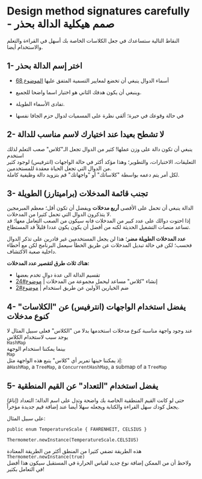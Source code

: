 # Design method signatures carefully - صمم هيكلية الدالة بحذر

النقاط التالية ستساعدك في جعل الكلاسات الخاصة بك أسهل في القراءة والتعلم والاستخدام أيضا.

##    1- اختر إسم الدالة بحذر 

- أسماء الدوال ينبغي أن تخضع لمعايير التسمية المتفق عليها [الموضوع 68](https://github.com/ibrahimAlii/EffectiveJava3rd/tree/master/src/Item68/Item68.md)

- وينبغي أن يكون هدفك الثاني هو اختيار اسما واضحا للجميع. 
- تفادى الأسماء الطويلة.
- في حالة وقوعك في حيرة؛ ألقي نظرة على المسميات لدوال حزم الجافا نفسها
 
 ## 2- لا تشطح بعيدا عند اختيارك لاسم مناسب للدالة 
 
 ينبغي أن تكون دالة على وزن عملها! كثير من الدوال تجعل الـ"كلاس" صعب التعلم لذلك استخدم\
 التعليقات، الاختبارات، والتطوير؛ وهذا مؤكد أكثر في حالة الواجهات (انترفيس) لوجود كثير من الدوال التي تجعل الحياة معقدة للمستخدمين.\
 لكل أمر يتم دعمه بواسطة "كلاساتك" أو "واجهاتك" قم بتزويد دالة وظيفية كاملة.
 
 ## 3- تجنب قائمة المدخلات (براميتارز) الطويلة 
 
 الدالة ينبغي أن تحمل على الأقصى **أربع مدخلات** ويفضل أن تكون أقل؛ معظم المبرمجين لا يتذكرون الدوال التي تحمل كثيرا من المدخلات.\
 إذا احتوت دوالك على عدد كبير من المدخلات فانه سيكون من الصعب التعامل معها؛ قد تساعد منصات التشغيل الحديثة لكنه من أفضل أن يكون يكون عددا قليلاً قد المستطاع.
 
 **عدد المدخلات الطويلة مضر**؛ هذا لن يجعل المستخدمين غير قادرين على تذكر الدوال فحسب؛ لكن في حالة تبديل المدخلات عن طريق الخطأ سيعمل البرنامج لكن مع أخطاء داخلية صعبة الاكتشاف.
 
 **هناك ثلاث طرق لتقصير عدد المدخلات:**
 - تقسيم الدالة الى عدة دوال تخدم بعضها
 - إنشاء "كلاس" مساعد ليحمل مجموعة من المدخلات | [موضوع#24](https://github.com/ibrahimAlii/EffectiveJava3rd/tree/master/src/Item24)
 - ضم الخيارين الأولين عن طريق استخدام | [موضوع#2](https://github.com/ibrahimAlii/EffectiveJava3rd/tree/master/src/Item02) 
 
 ## 4- يفضل استخدام الواجهات (انترفيس) عن "الكلاسات" كنوع مدخلات 
 

عند وجود واجهة مناسبة كنوع مدخلات استخدمها بدلا من "الكلاس" فعلى سبيل المثال لا يوجد سبب لاستخدام الكلاس\
`HashMap`\
بينما يمكننا استخدام الوجهة\
`Map`\
إذ يمكننا حينها تمرير أي "كلاس" يتبع هذه الواجهة مثل:\
a`HashMap`, a `TreeMap`, a `ConcurrentHashMap`, a submap of a `TreeMap`

## 5- يفضل استخدام "التعداد" عن القيم المنطقية 
حتى لو كانت القيم المنطقية الخاصة بك واضحة وتدل على اسم الدالة؛ التعداد (إنامّ) يجعل كودك سهل القراءة والكتابة ويجعله سهلا أيضا عند إضافة قيم جديدة مؤخراً.

على سبيل المثال:

`public enum TemperatureScale { FAHRENHEIT, CELSIUS }`

`Thermometer.newInstance(TemperatureScale.CELSIUS)`

هذه الطريقة تضفي كثيرا من المنطق أكثر من الطريقة المعتادة\
`Thermometer.newInstance(true)`\
ولاحظ أن من الممكن إضافة نوع جديد لقياس الحرارة في المستقبل سيكون هذا أفضل في التعامل بكثير!